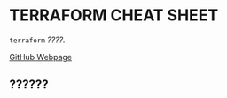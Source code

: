 # TERRAFORM CHEAT SHEET

`terraform` _????._

[GitHub Webpage](https://jeffdecola.github.io/my-cheat-sheets/)

## ??????
